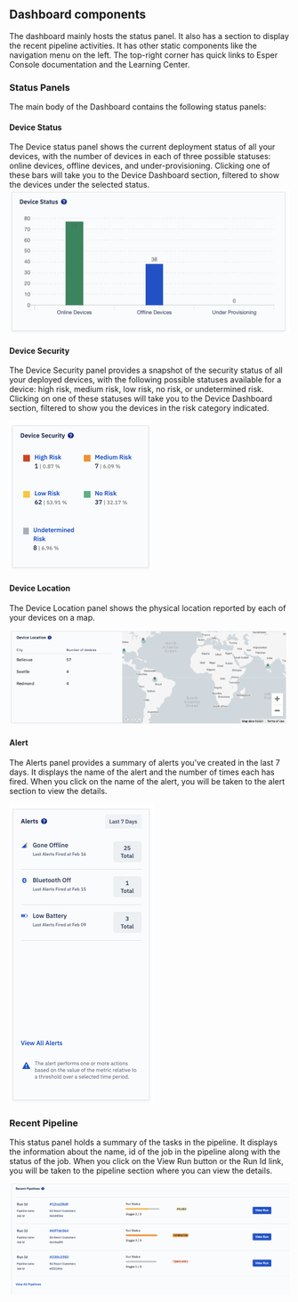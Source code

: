 ## Dashboard components

The dashboard mainly hosts the status panel. It also has a section to display the recent pipeline activities. It has other static components like the navigation menu on the left. The top-right corner has quick links to Esper Console documentation and the Learning Center.

  

### Status Panels

The main body of the Dashboard contains the following status panels:

#### Device Status

The Device status panel shows the current deployment status of all your devices, with the number of devices in each of three possible statuses: online devices, offline devices, and under-provisioning. Clicking one of these bars will take you to the Device Dashboard section, filtered to show the devices under the selected status.![](./images/components/1-status.png)

#### Device Security

The Device Security panel provides a snapshot of the security status of all your deployed devices, with the following possible statuses available for a device: high risk, medium risk, low risk, no risk, or undetermined risk. Clicking on one of these statuses will take you to the Device Dashboard section, filtered to show you the devices in the risk category indicated.

![](./images/components/2-security.png)

#### Device Location

The Device Location panel shows the physical location reported by each of your devices on a map.

![](./images/components/3-location.png)

#### Alert

The Alerts panel provides a summary of alerts you’ve created in the last 7 days. It displays the name of the alert and the number of times each has fired. When you click on the name of the alert, you will be taken to the alert section to view the details.

  

![](./images/components/4-alerts.png)

### Recent Pipeline

This status panel holds a summary of the tasks in the pipeline. It displays the information about the name, id of the job in the pipeline along with the status of the job. When you click on the View Run button or the Run Id link, you will be taken to the pipeline section where you can view the details.

  

![](./images/components/5-pipeline.png)